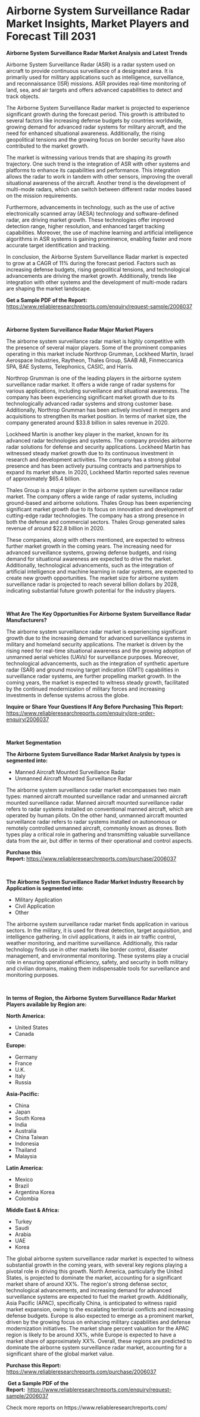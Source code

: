 <p><h1>Airborne System Surveillance Radar Market Insights, Market Players and Forecast Till 2031</h1></p><p><strong>Airborne System Surveillance Radar Market Analysis and Latest Trends</strong></p>
<p><p>Airborne System Surveillance Radar (ASR) is a radar system used on aircraft to provide continuous surveillance of a designated area. It is primarily used for military applications such as intelligence, surveillance, and reconnaissance (ISR) missions. ASR provides real-time monitoring of land, sea, and air targets and offers advanced capabilities to detect and track objects. </p><p>The Airborne System Surveillance Radar market is projected to experience significant growth during the forecast period. This growth is attributed to several factors like increasing defense budgets by countries worldwide, growing demand for advanced radar systems for military aircraft, and the need for enhanced situational awareness. Additionally, the rising geopolitical tensions and the growing focus on border security have also contributed to the market growth.</p><p>The market is witnessing various trends that are shaping its growth trajectory. One such trend is the integration of ASR with other systems and platforms to enhance its capabilities and performance. This integration allows the radar to work in tandem with other sensors, improving the overall situational awareness of the aircraft. Another trend is the development of multi-mode radars, which can switch between different radar modes based on the mission requirements.</p><p>Furthermore, advancements in technology, such as the use of active electronically scanned array (AESA) technology and software-defined radar, are driving market growth. These technologies offer improved detection range, higher resolution, and enhanced target tracking capabilities. Moreover, the use of machine learning and artificial intelligence algorithms in ASR systems is gaining prominence, enabling faster and more accurate target identification and tracking.</p><p>In conclusion, the Airborne System Surveillance Radar market is expected to grow at a CAGR of 11% during the forecast period. Factors such as increasing defense budgets, rising geopolitical tensions, and technological advancements are driving the market growth. Additionally, trends like integration with other systems and the development of multi-mode radars are shaping the market landscape.</p></p>
<p><strong>Get a Sample PDF of the Report:&nbsp;</strong> <a href="https://www.reliableresearchreports.com/enquiry/request-sample/2006037">https://www.reliableresearchreports.com/enquiry/request-sample/2006037</a></p>
<p>&nbsp;</p>
<p><strong>Airborne System Surveillance Radar Major Market Players</strong></p>
<p><p>The airborne system surveillance radar market is highly competitive with the presence of several major players. Some of the prominent companies operating in this market include Northrop Grumman, Lockheed Martin, Israel Aerospace Industries, Raytheon, Thales Group, SAAB AB, Finmeccanica SPA, BAE Systems, Telephonics, CASIC, and Harris.</p><p>Northrop Grumman is one of the leading players in the airborne system surveillance radar market. It offers a wide range of radar systems for various applications, including surveillance and situational awareness. The company has been experiencing significant market growth due to its technologically advanced radar systems and strong customer base. Additionally, Northrop Grumman has been actively involved in mergers and acquisitions to strengthen its market position. In terms of market size, the company generated around $33.8 billion in sales revenue in 2020.</p><p>Lockheed Martin is another key player in the market, known for its advanced radar technologies and systems. The company provides airborne radar solutions for defense and security applications. Lockheed Martin has witnessed steady market growth due to its continuous investment in research and development activities. The company has a strong global presence and has been actively pursuing contracts and partnerships to expand its market share. In 2020, Lockheed Martin reported sales revenue of approximately $65.4 billion.</p><p>Thales Group is a major player in the airborne system surveillance radar market. The company offers a wide range of radar systems, including ground-based and airborne solutions. Thales Group has been experiencing significant market growth due to its focus on innovation and development of cutting-edge radar technologies. The company has a strong presence in both the defense and commercial sectors. Thales Group generated sales revenue of around $22.8 billion in 2020.</p><p>These companies, along with others mentioned, are expected to witness further market growth in the coming years. The increasing need for advanced surveillance systems, growing defense budgets, and rising demand for situational awareness are expected to drive the market. Additionally, technological advancements, such as the integration of artificial intelligence and machine learning in radar systems, are expected to create new growth opportunities. The market size for airborne system surveillance radar is projected to reach several billion dollars by 2028, indicating substantial future growth potential for the industry players.</p></p>
<p>&nbsp;</p>
<p><strong>What Are The Key Opportunities For Airborne System Surveillance Radar Manufacturers?</strong></p>
<p><p>The airborne system surveillance radar market is experiencing significant growth due to the increasing demand for advanced surveillance systems in military and homeland security applications. The market is driven by the rising need for real-time situational awareness and the growing adoption of unmanned aerial vehicles (UAVs) for surveillance purposes. Moreover, technological advancements, such as the integration of synthetic aperture radar (SAR) and ground moving target indication (GMTI) capabilities in surveillance radar systems, are further propelling market growth. In the coming years, the market is expected to witness steady growth, facilitated by the continued modernization of military forces and increasing investments in defense systems across the globe.</p></p>
<p><strong>Inquire or Share Your Questions If Any Before Purchasing This Report:</strong> <a href="https://www.reliableresearchreports.com/enquiry/pre-order-enquiry/2006037">https://www.reliableresearchreports.com/enquiry/pre-order-enquiry/2006037</a></p>
<p>&nbsp;</p>
<p><strong>Market Segmentation</strong></p>
<p><strong>The Airborne System Surveillance Radar Market Analysis by types is segmented into:</strong></p>
<p><ul><li>Manned Aircraft Mounted Surveillance Radar</li><li>Unmanned Aircraft Mounted Surveillance Radar</li></ul></p>
<p><p>The airborne system surveillance radar market encompasses two main types: manned aircraft mounted surveillance radar and unmanned aircraft mounted surveillance radar. Manned aircraft mounted surveillance radar refers to radar systems installed on conventional manned aircraft, which are operated by human pilots. On the other hand, unmanned aircraft mounted surveillance radar refers to radar systems installed on autonomous or remotely controlled unmanned aircraft, commonly known as drones. Both types play a critical role in gathering and transmitting valuable surveillance data from the air, but differ in terms of their operational and control aspects.</p></p>
<p><strong>Purchase this Report:&nbsp;</strong><a href="https://www.reliableresearchreports.com/purchase/2006037">https://www.reliableresearchreports.com/purchase/2006037</a></p>
<p>&nbsp;</p>
<p><strong>The Airborne System Surveillance Radar Market Industry Research by Application is segmented into:</strong></p>
<p><ul><li>Military Application</li><li>Civil Application</li><li>Other</li></ul></p>
<p><p>The airborne system surveillance radar market finds application in various sectors. In the military, it is used for threat detection, target acquisition, and intelligence gathering. In civil applications, it aids in air traffic control, weather monitoring, and maritime surveillance. Additionally, this radar technology finds use in other markets like border control, disaster management, and environmental monitoring. These systems play a crucial role in ensuring operational efficiency, safety, and security in both military and civilian domains, making them indispensable tools for surveillance and monitoring purposes.</p></p>
<p>&nbsp;</p>
<p><strong>In terms of Region, the Airborne System Surveillance Radar Market Players available by Region are:</strong></p>
<p>
    <p> <strong> North America: </strong>
        <ul>
            <li>United States</li>
            <li>Canada</li>
        </ul>
        </p> 
    <p> <strong> Europe: </strong>
        <ul>
            <li>Germany</li>
            <li>France</li>
            <li>U.K.</li>
            <li>Italy</li>
            <li>Russia</li>
        </ul>
        </p> 
    <p> <strong> Asia-Pacific: </strong>
        <ul>
            <li>China</li>
            <li>Japan</li>
            <li>South Korea</li>
            <li>India</li>
            <li>Australia</li>
            <li>China Taiwan</li>
            <li>Indonesia</li>
            <li>Thailand</li>
            <li>Malaysia</li>
        </ul>
        </p> 
    <p> <strong> Latin America: </strong>
        <ul>
            <li>Mexico</li>
            <li>Brazil</li>
            <li>Argentina Korea</li>
            <li>Colombia</li>
        </ul>
        </p> 
    <p> <strong> Middle East & Africa: </strong>
        <ul>
            <li>Turkey</li>
            <li>Saudi</li>
            <li>Arabia</li>
            <li>UAE</li>
            <li>Korea</li>
        </ul>
    </p>
    </p>
<p><p>The global airborne system surveillance radar market is expected to witness substantial growth in the coming years, with several key regions playing a pivotal role in driving this growth. North America, particularly the United States, is projected to dominate the market, accounting for a significant market share of around XX%. The region's strong defense sector, technological advancements, and increasing demand for advanced surveillance systems are expected to fuel the market growth. Additionally, Asia Pacific (APAC), specifically China, is anticipated to witness rapid market expansion, owing to the escalating territorial conflicts and increasing defense budgets. Europe is also expected to emerge as a prominent market, driven by the growing focus on enhancing military capabilities and defense modernization initiatives. The market share percent valuation for the APAC region is likely to be around XX%, while Europe is expected to have a market share of approximately XX%. Overall, these regions are predicted to dominate the airborne system surveillance radar market, accounting for a significant share of the global market value.</p></p>
<p><strong>Purchase this Report: </strong><a href="https://www.reliableresearchreports.com/purchase/2006037">https://www.reliableresearchreports.com/purchase/2006037</a></p>
<p>&nbsp;<strong>Get a Sample PDF of the Report:&nbsp;&nbsp;</strong><a href="https://www.reliableresearchreports.com/enquiry/request-sample/2006037">https://www.reliableresearchreports.com/enquiry/request-sample/2006037</a></p>
<p><strong></strong></p>
<p>Check more reports on https://www.reliableresearchreports.com/</p>